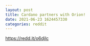 ```yaml
--- 
layout: post 
title: Cardano partners with Orion! 
date: 2021-06-23 1624457330 
categories: reddit 
--- 
```

https://redd.it/o6djlc